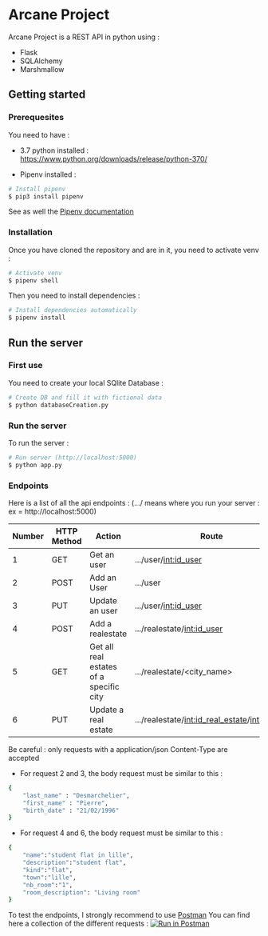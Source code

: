 # Arcane Project

Arcane Project is a REST API in python using : 

  - Flask
  - SQLAlchemy
  - Marshmallow

## Getting started

### Prerequesites
You need to have : 
* 3.7 python installed : https://www.python.org/downloads/release/python-370/

* Pipenv installed : 
```sh
# Install pipenv
$ pip3 install pipenv
```
See as well the [Pipenv documentation] 

### Installation
Once you have cloned the repository and are in it, you need to activate venv :
```sh
# Activate venv
$ pipenv shell
```
Then you need to install dependencies :
```sh
# Install dependencies automatically
$ pipenv install
```

## Run the server
### First use
You need to create your local SQlite Database :
```sh
# Create DB and fill it with fictional data
$ python databaseCreation.py
```

### Run the server
To run the server :
```sh
# Run server (http://localhost:5000)
$ python app.py
```

### Endpoints
Here is a list of all the api endpoints : (.../ means where you run your server : ex =  http://localhost:5000)

| Number| HTTP Method | Action | Route
| ------| ------ | ------ | ------ |
| 1 | GET  | Get an user | .../user/<int:id_user> |
| 2 | POST  | Add an User | .../user |
| 3 | PUT  | Update an user | .../user/<int:id_user> |
| 4 | POST  | Add a realestate | .../realestate/<int:id_user> |
| 5 | GET  | Get all real estates of a specific city | .../realestate/<city_name>|
| 6 | PUT  | Update a real estate | .../realestate/<int:id_real_estate>/<int:id_user> |

Be careful : only requests with a application/json Content-Type are accepted

* For request 2 and 3, the body request must be similar to this : 
```sh
{
	"last_name" : "Desmarchelier",
	"first_name" : "Pierre",
	"birth_date" : "21/02/1996"
}
```
* For request 4 and 6, the body request must be similar to this : 
```sh
{
    "name":"student flat in lille",
    "description":"student flat",
    "kind":"flat",
    "town":"lille",
    "nb_room":"1",
    "room_description": "Living room"
}
```

To test the endpoints, I strongly recommend to use [Postman]
You can find here a collection of the different requests : [![Run in Postman](https://run.pstmn.io/button.svg)](https://app.getpostman.com/run-collection/35b0ba5a6e7a72c6a72f)



[//]: #
   [postman]: <https://www.getpostman.com>
   [pipenv documentation]: <https://pypi.org/project/pipenv/>
